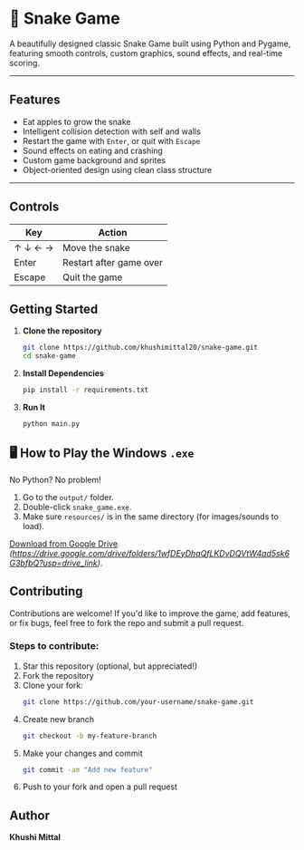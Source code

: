 # 🐍 Snake Game 

A beautifully designed classic Snake Game built using Python and Pygame, featuring smooth controls, custom graphics, sound effects, and real-time scoring.

---

## Features

- Eat apples to grow the snake
- Intelligent collision detection with self and walls
- Restart the game with `Enter`, or quit with `Escape`
- Sound effects on eating and crashing
- Custom game background and sprites
- Object-oriented design using clean class structure

---
##  Controls

| Key        | Action        |
|------------|----------------|
| ↑ ↓ ← →     | Move the snake |
| Enter       | Restart after game over |
| Escape      | Quit the game |

##  Getting Started
1. **Clone the repository**
   ```bash
   git clone https://github.com/khushimittal20/snake-game.git
   cd snake-game
2. **Install Dependencies**
   ```bash
   pip install -r requirements.txt
3. **Run It**
   ```bash
   python main.py

## 🖥️ How to Play the Windows `.exe`

No Python? No problem!

1. Go to the `output/` folder.
2. Double-click `snake_game.exe`.
3. Make sure `resources/` is in the same directory (for images/sounds to load).

[Download from Google Drive](#) _(https://drive.google.com/drive/folders/1wfDEyDhaQfLKDvDQVtW4ad5sk6G3bfbQ?usp=drive_link)_.

## Contributing

Contributions are welcome! If you'd like to improve the game, add features, or fix bugs, feel free to fork the repo and submit a pull request.

### Steps to contribute:
1. Star this repository (optional, but appreciated!)
2. Fork the repository
3. Clone your fork:
   ```bash
   git clone https://github.com/your-username/snake-game.git
4. Create new branch
   ```bash
   git checkout -b my-feature-branch
5. Make your changes and commit
   ```bash
   git commit -am "Add new feature"
6. Push to your fork and open a pull request

## Author

**Khushi Mittal**  



